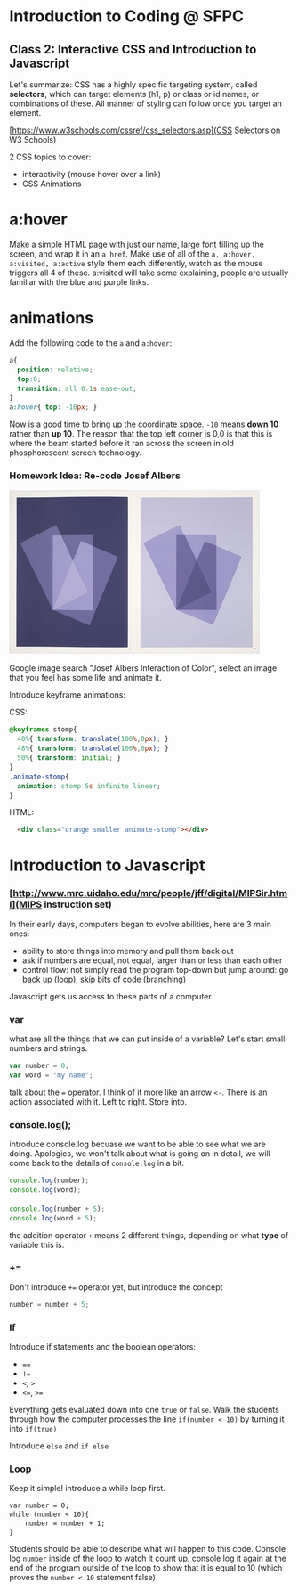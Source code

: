 # Introduction to Coding @ SFPC

## Class 2: Interactive CSS and Introduction to Javascript

Let's summarize: CSS has a highly specific targeting system, called __selectors__, which can target elements (h1, p) or class or id names, or combinations of these. All manner of styling can follow once you target an element.

[https://www.w3schools.com/cssref/css_selectors.asp](CSS Selectors on W3 Schools)

2 CSS topics to cover:

 - interactivity (mouse hover over a link)
 - CSS Animations

# a:hover

Make a simple HTML page with just our name, large font filling up the screen, and wrap it in an `a href`. Make use of all of the `a, a:hover, a:visited, a:active` style them each differently, watch as the mouse triggers all 4 of these. a:visited will take some explaining, people are usually familiar with the blue and purple links.

# animations

Add the following code to the `a` and `a:hover`:

```css
a{
  position: relative;
  top:0;
  transition: all 0.1s ease-out;
}
a:hover{ top: -10px; }
```

Now is a good time to bring up the coordinate space. `-10` means __down 10__ rather than __up 10__. The reason that the top left corner is 0,0 is that this is where the beam started before it ran across the screen in old phosphorescent screen technology.

### Homework Idea: Re-code Josef Albers

![image](https://raw.githubusercontent.com/SFPC/workshops/master/Introduction%20to%20Coding/images/albers.jpg)

Google image search "Josef Albers Interaction of Color", select an image that you feel has some life and animate it.

Introduce keyframe animations:

CSS:

```css
@keyframes stomp{
  40%{ transform: translate(100%,0px); }
  48%{ transform: translate(100%,0px); }
  50%{ transform: initial; }
}
.animate-stomp{
  animation: stomp 5s infinite linear;
}
```

HTML:

```html
  <div class="orange smaller animate-stomp"></div>
```

# Introduction to Javascript

### [http://www.mrc.uidaho.edu/mrc/people/jff/digital/MIPSir.html](MIPS instruction set)

In their early days, computers began to evolve abilities, here are 3 main ones:

 - ability to store things into memory and pull them back out
 - ask if numbers are equal, not equal, larger than or less than each other
 - control flow: not simply read the program top-down but jump around: go back up (loop), skip bits of code (branching)

Javascript gets us access to these parts of a computer.

### var

what are all the things that we can put inside of a variable? Let's start small: numbers and strings.

```javascript
var number = 0;
var word = "my name";
```

talk about the `=` operator. I think of it more like an arrow `<-`. There is an action associated with it. Left to right. Store into.

### console.log();

introduce console.log becuase we want to be able to see what we are doing. Apologies, we won't talk about what is going on in detail, we will come back to the details of `console.log` in a bit.

```javascript
console.log(number);
console.log(word);

console.log(number + 5);
console.log(word + 5);
```

the addition operator `+` means 2 different things, depending on what __type__ of variable this is.

### +=

Don't introduce `+=` operator yet, but introduce the concept

```javascript
number = number + 5;
```

### If

Introduce if statements and the boolean operators:

 - `==`
 - `!=`
 - `<`, `>`
 - `<=`, `>=`

Everything gets evaluated down into one `true` or `false`. Walk the students through how the computer processes the line `if(number < 10)` by turning it into `if(true)`

Introduce `else` and `if else`

### Loop

Keep it simple! introduce a while loop first.

```
var number = 0;
while (number < 10){
	number = number + 1;
}
```

Students should be able to describe what will happen to this code. Console log `number` inside of the loop to watch it count up. console log it again at the end of the program outside of the loop to show that it is equal to 10 (which proves the `number < 10` statement false)

